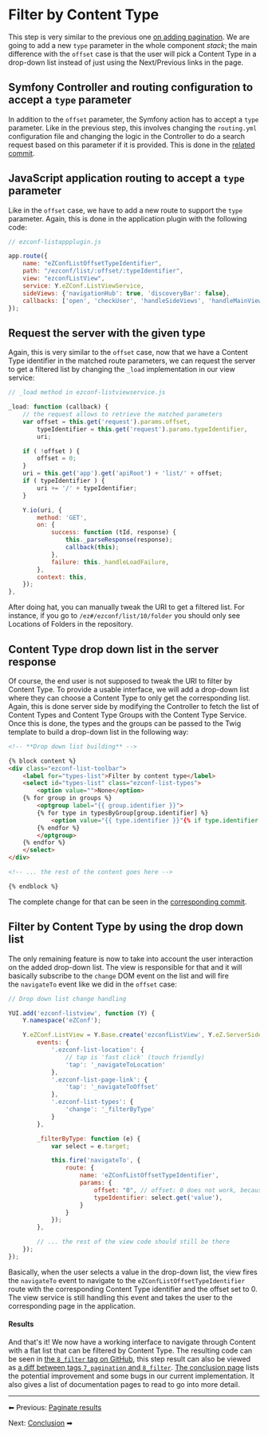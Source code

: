 # Filter by Content Type

This step is very similar to the previous one [on adding pagination](7_paginate_results.md).
We are going to add a new `type` parameter in the whole component *stack*;
the main difference with the `offset` case is that the user will pick a Content Type in a drop-down list
instead of just using the Next/Previous links in the page.

## Symfony Controller and routing configuration to accept a `type` parameter

In addition to the `offset` parameter, the Symfony action has to accept a `type` parameter.
Like in the previous step, this involves changing the `routing.yml` configuration file and changing the logic in the Controller
to do a search request based on this parameter if it is provided. This is done in the [related commit](https://github.com/ezsystems/ExtendingPlatformUIConferenceBundle/commit/f5c7c7fafb18db91b3f6698fb5aa765c59a8b7cf).

## JavaScript application routing to accept a `type` parameter

Like in the `offset` case, we have to add a new route to support the `type` parameter.
Again, this is done in the application plugin with the following code:

``` js
// ezconf-listappplugin.js

app.route({
    name: "eZConfListOffsetTypeIdentifier",
    path: "/ezconf/list/:offset/:typeIdentifier",
    view: "ezconfListView",
    service: Y.eZConf.ListViewService,
    sideViews: {'navigationHub': true, 'discoveryBar': false},
    callbacks: ['open', 'checkUser', 'handleSideViews', 'handleMainView'],
});
```

## Request the server with the given type

Again, this is very similar to the `offset` case, now that we have a Content Type identifier in the matched route parameters,
we can request the server to get a filtered list by changing the `_load` implementation in our view service:

``` js
// _load method in ezconf-listviewservice.js

_load: function (callback) {
    // the request allows to retrieve the matched parameters
    var offset = this.get('request').params.offset,
        typeIdentifier = this.get('request').params.typeIdentifier,
        uri;

    if ( !offset ) {
        offset = 0;
    }
    uri = this.get('app').get('apiRoot') + 'list/' + offset;
    if ( typeIdentifier ) {
        uri += '/' + typeIdentifier;
    }

    Y.io(uri, {
        method: 'GET',
        on: {
            success: function (tId, response) {
                this._parseResponse(response);
                callback(this);
            },
            failure: this._handleLoadFailure,
        },
        context: this,
    });
},
```

After doing hat, you can manually tweak the URI to get a filtered list.
For instance, if you go to `/ez#/ezconf/list/10/folder` you should only see Locations of Folders in the repository.

## Content Type drop down list in the server response

Of course, the end user is not supposed to tweak the URI to filter by Content Type.
To provide a usable interface, we will add a drop-down list where they can choose a Content Type to only get the corresponding list.
Again, this is done server side by modifying the Controller to fetch the list of Content Types and Content Type Groups
with the Content Type Service. Once this is done, the types and the groups can be passed to the Twig template
to build a drop-down list in the following way:

``` html
<!-- **Drop down list building** -->

{% block content %}
<div class="ezconf-list-toolbar">
    <label for="types-list">Filter by content type</label>
    <select id="types-list" class="ezconf-list-types">
        <option value="">None</option>
    {% for group in groups %}
        <optgroup label="{{ group.identifier }}">
        {% for type in typesByGroup[group.identifier] %}
            <option value="{{ type.identifier }}"{% if type.identifier == typeIdentifier %}selected{% endif %}>{{ type.names['eng-GB'] }}</option>
        {% endfor %}
        </optgroup>
    {% endfor %}
    </select>
</div>

<!-- ... the rest of the content goes here -->

{% endblock %}
```

The complete change for that can be seen in the [corresponding commit](https://github.com/ezsystems/ExtendingPlatformUIConferenceBundle/commit/7fd4ae253f4fd8400365a6d519c99ef1bfd5dae9).

## Filter by Content Type by using the drop down list

The only remaining feature is now to take into account the user interaction on the added drop-down list.
The view is responsible for that and it will basically subscribe to the `change` DOM event on the list
and will fire the `navigateTo` event like we did in the `offset` case:

``` js
// Drop down list change handling

YUI.add('ezconf-listview', function (Y) {
    Y.namespace('eZConf');

    Y.eZConf.ListView = Y.Base.create('ezconfListView', Y.eZ.ServerSideView, [], {
        events: {
            '.ezconf-list-location': {
                // tap is 'fast click' (touch friendly)
                'tap': '_navigateToLocation'
            },
            '.ezconf-list-page-link': {
                'tap': '_navigateToOffset'
            },
            '.ezconf-list-types': {
                'change': '_filterByType'
            }
        },

        _filterByType: function (e) {
            var select = e.target;

            this.fire('navigateTo', {
                route: {
                    name: 'eZConfListOffsetTypeIdentifier',
                    params: {
                        offset: "0", // offset: 0 does not work, because of a bug in PlatformUI
                        typeIdentifier: select.get('value'),
                    }
                }
            });
        },

        // ... the rest of the view code should still be there
    });
});
```

Basically, when the user selects a value in the drop-down list, the view fires the `navigateTo` event to navigate
to the `eZConfListOffsetTypeIdentifier` route with the corresponding Content Type identifier and the offset set to 0.
The view service is still handling this event and takes the user to the corresponding page in the application.

#### Results

And that's it! We now have a working interface to navigate through Content with a flat list that can be filtered by Content Type.
The resulting code can be seen in [the `8_filter` tag on GitHub](https://github.com/ezsystems/ExtendingPlatformUIConferenceBundle/releases/tag/8_filter),
this step result can also be viewed as [a diff between tags `7_pagination` and `8_filter`](https://github.com/ezsystems/ExtendingPlatformUIConferenceBundle/compare/7_pagination...8_filter).
[The conclusion page](conclusion.md) lists the potential improvement and some bugs in our current implementation.
It also gives a list of documentation pages to read to go into more detail.

------

⬅ Previous: [Paginate results](7_paginate_results.md)

Next: [Conclusion](conclusion.md) ➡
